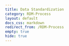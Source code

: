 ```yaml
---
title: Data Standardization
category: RDM-Process
layout: default
docs_css: markdown
redirect_from: /RDM-Process
empty: true
hide: true
---
```



